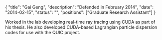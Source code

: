 {
	"title": "Gai Geng",
	"description": "Defended in February 2014",
	"date": "2014-02-15",
	"status": "",
	"positions": ["Graduate Research Assistant"]
}

Worked in the lab developing real-time ray tracing using CUDA as part of his thesis. He also developed CUDA-based Lagrangian particle dispersion codes for use with the QUIC project.
